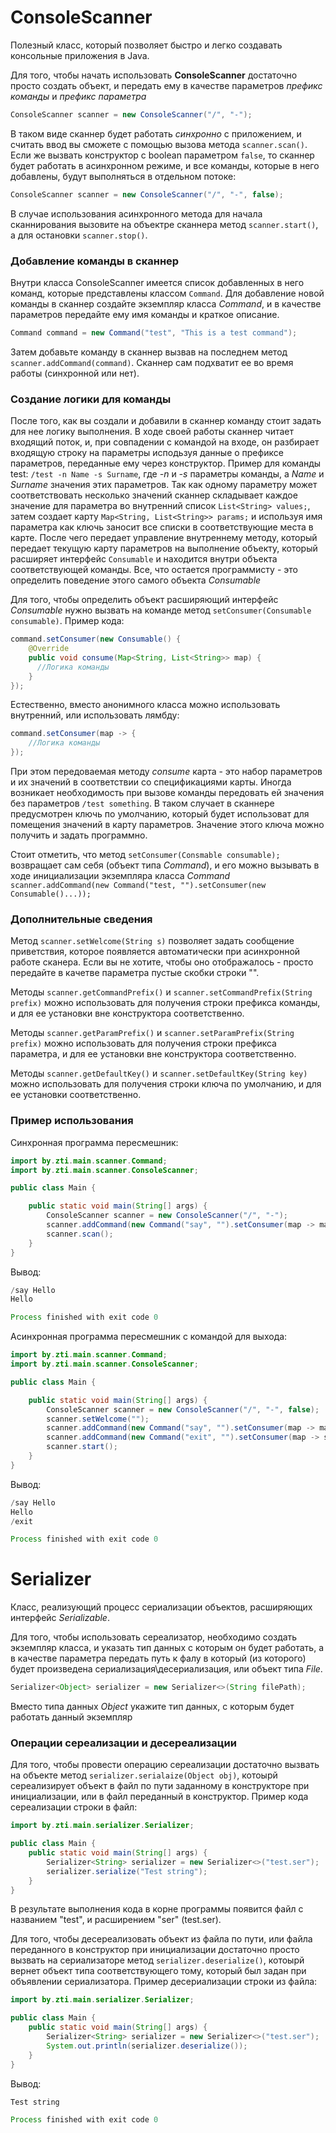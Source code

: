 # ConsoleScanner #
Полезный класс, который позволяет быстро и легко создавать консольные приложения в Java.

Для того, чтобы начать использовать **ConsoleScanner** достаточно просто создать объект, и передать ему в качестве параметров _префикс команды_ и _префикс параметра_ 
```java
ConsoleScanner scanner = new ConsoleScanner("/", "-");
```
В таком виде сканнер будет работать _синхронно_ с приложением, и считать ввод вы сможете с помощью вызова метода ```scanner.scan()```. Если же вызвать конструктор с boolean параметром  ```false```, то сканнер будет работать в асинхронном режиме, и все команды, которые в него добавлены, будут выполняться в отдельном потоке:
```java
ConsoleScanner scanner = new ConsoleScanner("/", "-", false);
```
В случае использования асинхронного метода для начала сканнирования вызовите на объектре сканнера метод ```scanner.start()```, а для остановки ```scanner.stop()```.
### Добавление команды в сканнер ###
Внутри класса ConsoleScanner имеется список добавленных в него команд, которые представлены классом ```Command```. Для добавление новой команды в сканнер создайте экземпляр класса _Command_, и в качестве параметров передайте ему имя команды и краткое описание.
```java
Command command = new Command("test", "This is a test command");
```
Затем добавьте команду в сканнер вызвав на последнем метод ```scanner.addCommand(command)```. Сканнер сам подхватит ее во время работы (синхронной или нет).

### Создание логики для команды ###
После того, как вы создали и добавили в сканнер команду стоит задать для нее логику выполнения. В ходе своей работы сканнер читает входящий поток, и, при совпадении с командой на входе, он разбирает входящую строку на параметры исподьзуя данные о префиксе параметров, переданные ему через конструктор. Пример для команды test: ```/test -n Name -s Surname```, где _-n_ и _-s_ параметры команды, а _Name_ и _Surname_ значения этих параметров.
Так как одному параметру может соответствовать несколько значений сканнер складывает каждое значение для параметра во внутренний список ```List<String> values;```, затем создает карту ```Map<String, List<String>> params;``` и используя имя параметра как ключь заносит все списки в соответствующие места в карте. После чего передает управление внутреннему методу, который передает текущую карту параметров на выполнение объекту, который расширяет интерфейс ```Consumable``` и находится внутри объекта соответствующей команды. Все, что остается программисту - это определить поведение этого самого объекта _Consumable_

Для того, чтобы определить объект расширяющий интерфейс _Consumable_ нужно вызвать на команде метод ```setConsumer(Consumable consumable)```. Пример кода:
```java
command.setConsumer(new Consumable() {
    @Override
    public void consume(Map<String, List<String>> map) {
      //Логика команды
    }
});
```
Естественно, вместо анонимного класса можно использовать внутренний, или использовать лямбду:
```java 
command.setConsumer(map -> {
    //Логика команды
});
```
При этом передоваемая методу _consume_ карта - это набор параметров и их значений в соответствии со спецификациями карты. Иногда возникает необходимость при вызове команды передовать ей значения без параметров ```/test something```. В таком случает в сканнере предусмотрен ключь по умолчанию, который будет использоват для помещения значений в карту параметров. Значение этого ключа можно получить и задать программно.

Стоит отметить, что метод ```setConsumer(Consmable consumable);``` возвращает сам себя (объект типа _Command_), и его можно вызывать в ходе инициализации экземпляра класса _Command_ ```scanner.addCommand(new Command("test, "").setConsumer(new Consumable()...));```

### Дополнительные сведения ###

Метод ```scanner.setWelcome(String s)``` позволяет задать сообщение приветствия, которое появляется автоматически при асинхронной работе сканера. Если вы не хотите, чтобы оно отображалось - просто передайте в качетве параметра пустые скобки строки "".

Методы ```scanner.getCommandPrefix()``` и ```scanner.setCommandPrefix(String prefix)``` можно использовать для получения строки префикса команды, и для ее установки вне конструктора соответственно.

Методы ```scanner.getParamPrefix()``` и ```scanner.setParamPrefix(String prefix)``` можно использовать для получения строки префикса параметра, и для ее установки вне конструктора соответственно.

Методы ```scanner.getDefaultKey()``` и ```scanner.setDefaultKey(String key)``` можно использовать для получения строки ключа по умолчанию, и для ее установки соответственно.

### Пример использования ###
Синхронная программа пересмешник:
```java
import by.zti.main.scanner.Command;
import by.zti.main.scanner.ConsoleScanner;

public class Main {

    public static void main(String[] args) {
        ConsoleScanner scanner = new ConsoleScanner("/", "-");
        scanner.addCommand(new Command("say", "").setConsumer(map -> map.get(scanner.getDefaultKey()).forEach(System.out::println)));
        scanner.scan();
    }
}
```
Вывод:
```java
/say Hello
Hello

Process finished with exit code 0
```

Асинхронная программа пересмешник с командой для выхода:
```java
import by.zti.main.scanner.Command;
import by.zti.main.scanner.ConsoleScanner;

public class Main {

    public static void main(String[] args) {
        ConsoleScanner scanner = new ConsoleScanner("/", "-", false);
        scanner.setWelcome("");
        scanner.addCommand(new Command("say", "").setConsumer(map -> map.get(scanner.getDefaultKey()).forEach(System.out::println)));
        scanner.addCommand(new Command("exit", "").setConsumer(map -> scanner.stop()));
        scanner.start();
    }
}
```
Вывод: 
```java 
/say Hello
Hello
/exit

Process finished with exit code 0
```
# Serializer #

Класс, реализующий процесс сериализации объектов, расширяющих интерфейс _Serializable_. 

Для того, чтобы использовать сереализатор, необходимо создать экземпляр класса, и указать тип данных с которым он будет работать, а в качестве параметра передать путь к фалу в который (из которого) будет произведена сериализация\десериализация, или объект типа _File_.
```java
Serializer<Object> serializer = new Serializer<>(String filePath);
```
Вместо типа данных _Object_ укажите тип данных, с которым будет работать данный экземпляр

### Операции сереализации и десереализации ###

Для того, чтобы провести операцию сереализации достаточно вызвать на объекте метод ```serializer.serialaize(Object obj)```, котоырй сереализирует объект в файл по пути заданному в конструкторе при инициализации, или в файл переданный в конструктор.
Пример кода сереализации строки в файл:
```java
import by.zti.main.serializer.Serializer;

public class Main {
    public static void main(String[] args) {
        Serializer<String> serializer = new Serializer<>("test.ser");
        serializer.serialize("Test string");
    }
}
```
В результате выполнения кода в корне программы появится файл с названием "test", и расширением "ser" (test.ser).

Для того, чтобы десереализовать объект из файла по пути, или файла переданного в конструктор при инициализации достаточно просто вызвать на сериализаторе метод ```serializer.deserialize()```, котоырй вернет объект типа соответствующего тому, который был задан при объявлении сериализатора.
Пример десериализации строки из файла:
```java
import by.zti.main.serializer.Serializer;

public class Main {
    public static void main(String[] args) {
        Serializer<String> serializer = new Serializer<>("test.ser");
        System.out.println(serializer.deserialize());
    }
}
```
Вывод:
```java
Test string

Process finished with exit code 0
```
